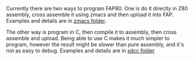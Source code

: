 Currently there are two ways to program FAP80. One is do it directly in Z80 assembly, cross assemble it using zmacs and then upload it into FAP. Examples and details are in [zmacs folder](./zmacs).

The other way is program in C, then compile it to assembly, then cross assemble and upload. Being able to use C makes it much simpler to program, however the result might be slower than pure assembly, and it's not as easy to debug. Examples and details are in [sdcc folder](./sdcc)